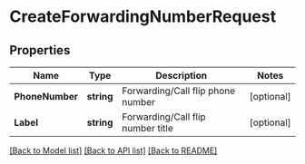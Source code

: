 # CreateForwardingNumberRequest

## Properties
Name | Type | Description | Notes
------------ | ------------- | ------------- | -------------
**PhoneNumber** | **string** | Forwarding/Call flip phone number | [optional] 
**Label** | **string** | Forwarding/Call flip number title | [optional] 

[[Back to Model list]](../README.md#documentation-for-models) [[Back to API list]](../README.md#documentation-for-api-endpoints) [[Back to README]](../README.md)



